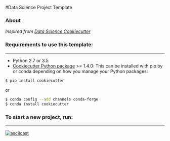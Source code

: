 #Data Science Project Template

### About

_Inspired from [Data Science Cookiecutter](http://drivendata.github.io/cookiecutter-data-science/)_

### Requirements to use this template:
-----------
 - Python 2.7 or 3.5
 - [Cookiecutter Python package](http://cookiecutter.readthedocs.org/en/latest/installation.html) >= 1.4.0: This can be installed with pip by or conda depending on how you manage your Python packages:

``` bash
$ pip install cookiecutter
```

or

``` bash
$ conda config --add channels conda-forge
$ conda install cookiecutter
```

### To start a new project, run:
------------


[![asciicast](https://asciinema.org/a/244658.svg)](https://asciinema.org/a/244658)
